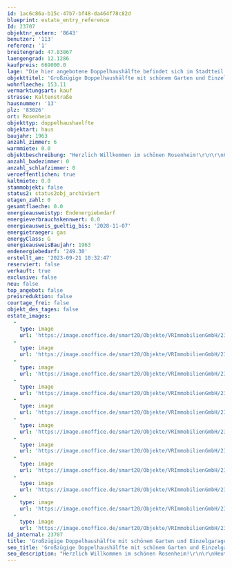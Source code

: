 ```yaml
---
id: 1ac6c86a-b15c-47b7-bf48-da464f78c82d
blueprint: estate_entry_reference
Id: 23707
objektnr_extern: '8643'
benutzer: '113'
referenz: '1'
breitengrad: 47.83867
laengengrad: 12.1286
kaufpreis: 669000.0
lage: "Die hier angebotene Doppelhaushälfte befindet sich im Stadtteil Happing und besticht durch eine fußläufige Erreichbarkeit fast aller im täglichen Bedarf benötigen Gegenstände. Auch das Zentrum der Stadt Rosenheim und der Bahnhof sind schnell und praktisch zu erreichen.\r\n\r\nDie Stadt Rosenheim liegt mitten im Alpenvorland - zwischen München, Salzburg und Innsbruck - und bildet mit seinen ca. 64.000 Einwohnern das wirtschaftliche Zentrum Südostbayerns. \r\nÜber 700 Einzelhandelsbetriebe offerieren ein breites Spektrum an Waren und Dienstleistungen und damit attraktive Einkaufsmöglichkeiten. \r\n\r\nVerkehrstechnisch ist Rosenheim hervorragend an die A8 und A93 angebunden, die Bahn fährt mehrmals in der Stunde in ca. 30 Minuten nach München.\r\n\r\nFamilien mit Kindern fühlen sich  hier wohl, denn die \"Holzkompetenzstadt\" Rosenheim bietet ausreichend Kindergärten, Krippen und Horte, sämtliche Schultypen, sowie eine eigene Hochschule.\r\nSport und Freizeit werden in Rosenheim groß geschrieben. Das Umland mit seinen Bergen und Seen, das Eisstadion, die Schwimmbäder, sowie das lebendige Vereinsleben lassen keine Wünsche offen.\r\n\r\nEin eigenes Kultur- und Kongresszentrum, vier Museen, die Städtische Galerie, das Ausstellungsgebäude Lokschuppen, die Stadtbibliothek und die Volkshochschule tragen alle ihren Teil bei, um Rosenheim kulturell attraktiv zu machen."
objekttitel: 'Großzügige Doppelhaushälfte mit schönem Garten und Einzelgarage!'
wohnflaeche: 153.11
vermarktungsart: kauf
strasse: Kaltenstraße
hausnummer: '13'
plz: '83026'
ort: Rosenheim
objekttyp: doppelhaushaelfte
objektart: haus
baujahr: 1963
anzahl_zimmer: 6
warmmiete: 0.0
objektbeschreibung: "Herzlich Willkommen im schönen Rosenheim!\r\n\r\nHeute möchten wir Ihnen eine attraktive Doppelhaushälfte mit großem Garten im Stadtteil Happing für die große Familie gerne näher bringen. An der ruhigen Privatstraße gelegen treffen sich die Nachbarskinder vor der Haustüre zum Spielen.\r\n\r\nIm Jahre 1963 in massiver Ziegelbauweise erbaut, bietet dieses Objekt viel Platz für die ganze Familie und Vieles mehr!\r\n\r\nDoch der Reihe nach:\r\n\r\nIm Erdgeschoss begrüßt Sie ein geräumiger Eingangsbereich mit Fenster und Gäste-WC. Ein Einbauschrank bietet genügend Platz für die Garderobe der ganzen Familie. Der großzügige Wohn-Essbereich mit dem geölten Parkettboden lässt sich durch die Schiebetüren nach Bedarf teilen. Mit der Wohnküche, dem Esszimmer und dem großen Wohnzimmer haben Sie eine Vielzahl von Möglichkeiten für ein angenehmes Familienleben. \r\n\r\nÜber die gesamte Gartenseite nach Südwesten lädt die Terrasse zum Verweilen ein und bietet zudem ausreichend Platz.\r\n\r\nWollen wir nun eine Etage höher gehen?\r\nDas Obergeschoss bietet neben 3 Zimmern noch das Hauptbadezimmer mit Wanne und Fenster. Praktisch ist auch die sep. Abstellkammer auf dieser Etage. Neben dem Elternschlafzimmer (mit Zugang zum Balkon) bieten die weiteren beiden Zimmer jegliche Nutzung, von Kinderzimmer bis hin zu Gästezimmer oder Büro.\r\n\r\nIm Dachgeschoss mit Bergblick erwarten Sie ein weiteres Duschbad mit großem Fenster (Gaube) und zwei weitere großzügige Zimmer, eine Erweiterung mit einer Gaube ist auch zur Gartenseite hin möglich. Auch die Speicherflächen und Abseiten bieten nochmals Abstellmöglichkeiten.\r\n\r\nDas Kellergeschoss überzeugt größentechnisch ebenfalls. So haben Sie viele Möglichkeiten die nicht alltäglich benötigten Gegenstände problemlos zu verstauen. Auch haben Sie hier eine zusätzlich Dusche und einen direkten Zugang zum Gartenbereich.\r\n\r\nEine Einzelgarage ist der trockene Unterstand für Ihr Auto, vor der Garage ist Platz für den Zweitwagen.\r\n\r\nDas Objekt ist seit März 2019 an eine nette Familie vermietet. Die jährlichen Mieteinnahmen belaufen sich derzeit kalt auf 18.720,- € im Jahr. Im April 2024 kann die Miete nach dem Lebenshaltungskostenindex erhöht werden.\r\n\r\nDie Ausstattung selbst ist gepflegt. \r\n\r\n2018 wurden die Fenster erneuert. Die Innenrenovierung mit Böden erfolgte 2018 baubiologisch mit Silikatfarben und mit geöltem Parkett im EG und teilweise im OG.\r\n\r\nBeheizt wird das Objekt von einer Gas-Heizung welche im Jahre 2018 erneuert wurde. Vorhandene Kaminzüge erlauben einen zusätzlichen Ofen oder Kamin.\r\n\r\nInsgesamt ist das Objekt in einem gepflegten Zustand.\r\n\r\nAufgrund der Privatsphäre der Mieter werden keine Innenbilder veröffentlicht. Vielen Dank für Ihr Verständnis.\r\n\r\nDie Möblierung im Grundriss ist beispielhaft, in beiden DG-Zimmern hat auch ein Doppelbett Platz.\r\n\r\nGerne bringe ich Ihnen dieses familienfreundliche Haus näher. Ich freue mich auf Ihre Anfrage und Ihren Anruf."
anzahl_badezimmer: 0
anzahl_schlafzimmer: 0
veroeffentlichen: true
kaltmiete: 0.0
stammobjekt: false
status2: status2obj_archiviert
etagen_zahl: 0
gesamtflaeche: 0.0
energieausweistyp: Endenergiebedarf
energieverbrauchskennwert: 0.0
energieausweis_gueltig_bis: '2028-11-07'
energietraeger: gas
energyClass: G
energieausweisBaujahr: 1963
endenergiebedarf: '249.30'
erstellt_am: '2023-09-21 10:32:47'
reserviert: false
verkauft: true
exclusive: false
neu: false
top_angebot: false
preisreduktion: false
courtage_frei: false
objekt_des_tages: false
estate_images:
  -
    type: image
    url: 'https://image.onoffice.de/smart20/Objekte/VRImmobilienGmbH/23707/a6b05b9d-e5e0-448e-9f94-c6ffffe92a65.jpg'
  -
    type: image
    url: 'https://image.onoffice.de/smart20/Objekte/VRImmobilienGmbH/23707/486e9e3e-803e-47d5-a637-262617afeb1f.jpg'
  -
    type: image
    url: 'https://image.onoffice.de/smart20/Objekte/VRImmobilienGmbH/23707/44fae65b-2b3f-4395-87c2-031573b2c1fd.jpg'
  -
    type: image
    url: 'https://image.onoffice.de/smart20/Objekte/VRImmobilienGmbH/23707/6b60d126-942e-412a-a7e2-ed5b7c3615d4.jpg'
  -
    type: image
    url: 'https://image.onoffice.de/smart20/Objekte/VRImmobilienGmbH/23707/79c88c90-78a6-450e-b0a9-022ae082f52a.jpg'
  -
    type: image
    url: 'https://image.onoffice.de/smart20/Objekte/VRImmobilienGmbH/23707/49ae5018-1736-4861-bf85-d099cf5863fc.jpg'
  -
    type: image
    url: 'https://image.onoffice.de/smart20/Objekte/VRImmobilienGmbH/23707/26633d18-a1a5-4842-9d75-416e0e559f29.jpg'
  -
    type: image
    url: 'https://image.onoffice.de/smart20/Objekte/VRImmobilienGmbH/23707/52f287ab-9e89-4c77-8f7d-fa7ba0637850.jpg'
  -
    type: image
    url: 'https://image.onoffice.de/smart20/Objekte/VRImmobilienGmbH/23707/242079f7-1934-47ee-85dc-05005b11c3f4.jpg'
  -
    type: image
    url: 'https://image.onoffice.de/smart20/Objekte/VRImmobilienGmbH/23707/9a39cee3-51bf-4220-b6c6-b6e58f268b0b.jpg'
  -
    type: image
    url: 'https://image.onoffice.de/smart20/Objekte/VRImmobilienGmbH/23707/49498bf0-3083-46d6-9808-8bc864a97f29.jpg'
id_internal: 23707
title: 'Großzügige Doppelhaushälfte mit schönem Garten und Einzelgarage!'
seo_title: 'Großzügige Doppelhaushälfte mit schönem Garten und Einzelgarage!'
seo_description: "Herzlich Willkommen im schönen Rosenheim!\r\n\r\nHeute möchten wir Ihnen eine attraktive Doppelhaushälfte mit großem Garten im Stadtteil Happing für die große"
---
```

